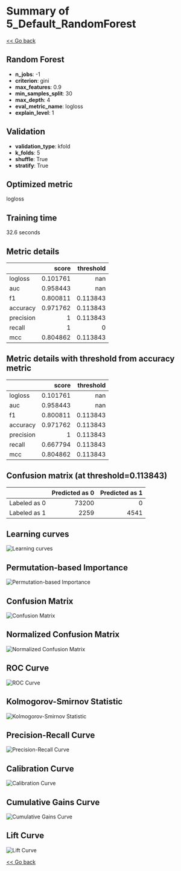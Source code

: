 # Summary of 5_Default_RandomForest

[<< Go back](../README.md)


## Random Forest
- **n_jobs**: -1
- **criterion**: gini
- **max_features**: 0.9
- **min_samples_split**: 30
- **max_depth**: 4
- **eval_metric_name**: logloss
- **explain_level**: 1

## Validation
 - **validation_type**: kfold
 - **k_folds**: 5
 - **shuffle**: True
 - **stratify**: True

## Optimized metric
logloss

## Training time

32.6 seconds

## Metric details
|           |    score |   threshold |
|:----------|---------:|------------:|
| logloss   | 0.101761 |  nan        |
| auc       | 0.958443 |  nan        |
| f1        | 0.800811 |    0.113843 |
| accuracy  | 0.971762 |    0.113843 |
| precision | 1        |    0.113843 |
| recall    | 1        |    0        |
| mcc       | 0.804862 |    0.113843 |


## Metric details with threshold from accuracy metric
|           |    score |   threshold |
|:----------|---------:|------------:|
| logloss   | 0.101761 |  nan        |
| auc       | 0.958443 |  nan        |
| f1        | 0.800811 |    0.113843 |
| accuracy  | 0.971762 |    0.113843 |
| precision | 1        |    0.113843 |
| recall    | 0.667794 |    0.113843 |
| mcc       | 0.804862 |    0.113843 |


## Confusion matrix (at threshold=0.113843)
|              |   Predicted as 0 |   Predicted as 1 |
|:-------------|-----------------:|-----------------:|
| Labeled as 0 |            73200 |                0 |
| Labeled as 1 |             2259 |             4541 |

## Learning curves
![Learning curves](learning_curves.png)

## Permutation-based Importance
![Permutation-based Importance](permutation_importance.png)
## Confusion Matrix

![Confusion Matrix](confusion_matrix.png)


## Normalized Confusion Matrix

![Normalized Confusion Matrix](confusion_matrix_normalized.png)


## ROC Curve

![ROC Curve](roc_curve.png)


## Kolmogorov-Smirnov Statistic

![Kolmogorov-Smirnov Statistic](ks_statistic.png)


## Precision-Recall Curve

![Precision-Recall Curve](precision_recall_curve.png)


## Calibration Curve

![Calibration Curve](calibration_curve_curve.png)


## Cumulative Gains Curve

![Cumulative Gains Curve](cumulative_gains_curve.png)


## Lift Curve

![Lift Curve](lift_curve.png)



[<< Go back](../README.md)
